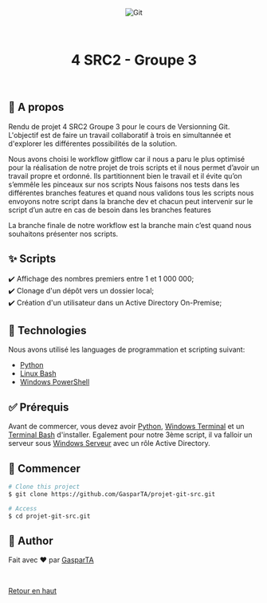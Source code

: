 <div align="center" id="top"> 
  <img src="./.github/app.gif" alt="Git" />

  &#xa0;

  <!-- <a href="https://git.netlify.app">Demo</a> -->
</div>

<h1 align="center">4 SRC2 - Groupe 3</h1>

<!-- Status -->

<!-- <h4 align="center"> 
	🚧  Git 🚀 Under construction...  🚧
</h4> 

<hr> -->

<br>

## :dart: A propos ##

Rendu de projet 4 SRC2 Groupe 3 pour le cours de Versionning Git.
L'objectif est de faire un travail collaboratif à trois en simultannée et d'explorer les différentes possibilités de la solution.

Nous avons choisi le workflow gitflow car il nous a paru le plus optimisé pour la réalisation de notre projet de trois scripts et il nous permet d’avoir un travail propre et ordonné. Ils partitionnent bien le travail et il évite qu’on s’emmêle les pinceaux sur nos scripts 
Nous faisons nos tests dans les différentes branches features et quand nous validons tous les scripts nous envoyons notre script dans la branche dev et chacun peut intervenir sur le script d’un autre en cas de besoin dans les branches features

La branche finale de notre workflow est la branche main c’est quand nous souhaitons présenter nos scripts.

## :sparkles: Scripts ##

:heavy_check_mark: Affichage des nombres premiers entre 1 et 1 000 000;\
:heavy_check_mark: Clonage d'un dépôt vers un dossier local;\
:heavy_check_mark: Création d'un utilisateur dans un Active Directory On-Premise;

## :rocket: Technologies ##

Nous avons utilisé les languages de programmation et scripting suivant:

- [Python](https://www.python.org/)
- [Linux Bash](https://doc.ubuntu-fr.org/bash)
- [Windows PowerShell](https://www.microsoft.com/fr-fr/windows?r=1)

## :white_check_mark: Prérequis ##

Avant de commercer, vous devez avoir [Python](https://www.python.org/downloads/), [Windows Terminal](https://www.microsoft.com/store/productId/9N0DX20HK701) et un [Terminal Bash](https://hackernoon.com/how-to-install-bash-on-windows-10-lqb73yj3) d'installer.
Egalement pour notre 3ème script, il va falloir un serveur sous [Windows Serveur](https://www.microsoft.com/fr-fr/evalcenter/evaluate-windows-server-2019) avec un rôle Active Directory.

## :checkered_flag: Commencer ##

```bash
# Clone this project
$ git clone https://github.com/GasparTA/projet-git-src.git

# Access
$ cd projet-git-src.git
```

## :memo: Author ##

Fait avec :heart: par <a href="https://github.com/GasparTA" target="_blank">GasparTA</a>

&#xa0;

<a href="#top">Retour en haut</a>

